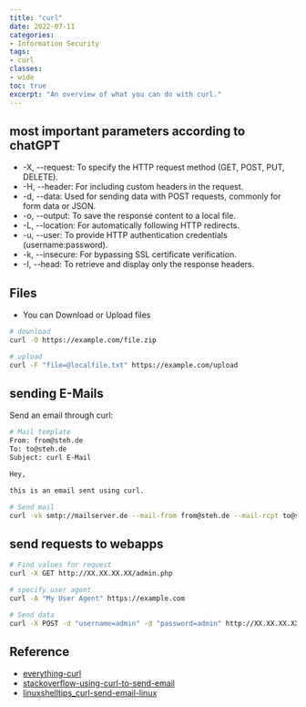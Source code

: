 ```yaml
---
title: "curl"
date: 2022-07-11
categories:
- Information Security
tags:
- curl
classes:
- wide
toc: true
excerpt: "An overview of what you can do with curl."
---
```


## most important parameters according to chatGPT

* -X, --request: To specify the HTTP request method (GET, POST, PUT, DELETE).
* -H, --header: For including custom headers in the request.
* -d, --data: Used for sending data with POST requests, commonly for form data or JSON.
* -o, --output: To save the response content to a local file.
* -L, --location: For automatically following HTTP redirects.
* -u, --user: To provide HTTP authentication credentials (username:password).
* -k, --insecure: For bypassing SSL certificate verification.
* -I, --head: To retrieve and display only the response headers.

## Files

* You can Download or Upload files

```bash
# download
curl -O https://example.com/file.zip

# upload
curl -F "file=@localfile.txt" https://example.com/upload
```

## sending E-Mails

Send an email through curl:

```bash
# Mail template
From: from@steh.de
To: to@steh.de
Subject: curl E-Mail

Hey,

this is an email sent using curl.

# Send mail
curl -vk smtp://mailserver.de --mail-from from@steh.de --mail-rcpt to@steh.de --ssl --upload-file mail.txt
```

## send requests to webapps

```bash
# Find values for request
curl -X GET http://XX.XX.XX.XX/admin.php

# specify user agent
curl -A "My User Agent" https://example.com

# Send data
curl -X POST -d "username=admin" -d "password=admin" http://XX.XX.XX.XX/admin.php
```

## Reference

* [everything-curl][def]
* [stackoverflow-using-curl-to-send-email][def2]
* [linuxshelltips_curl-send-email-linux][def3]

[def]: https://everything.curl.dev/usingcurl/smtp
[def2]: https://stackoverflow.com/questions/14722556/using-curl-to-send-email
[def3]: https://www.linuxshelltips.com/curl-send-email-linux/

